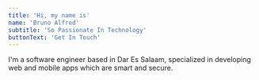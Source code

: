 ```yaml
---
title: 'Hi, my name is'
name: 'Bruno Alfred'
subtitle: 'So Passionate In Technology'
buttonText: 'Get In Touch'
---
```


I'm a software engineer based in Dar Es Salaam, specialized in developing web and mobile apps which are smart and secure.
